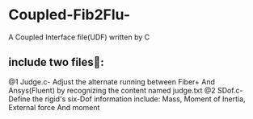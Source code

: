 # Coupled-Fib2Flu-

A Coupled Interface file(UDF) written by C

## include two files📂:
@1 Judge.c- Adjust the alternate running between Fiber+ And Ansys(Fluent) by recognizing the content named judge.txt
@2 SDof.c-  Define the rigid's six-Dof information include: Mass, Moment of Inertia, External force And moment
